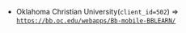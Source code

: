  - Oklahoma Christian University(`client_id=502`) => [`https://bb.oc.edu/webapps/Bb-mobile-BBLEARN/`](https://bb.oc.edu/webapps/Bb-mobile-BBLEARN/)
